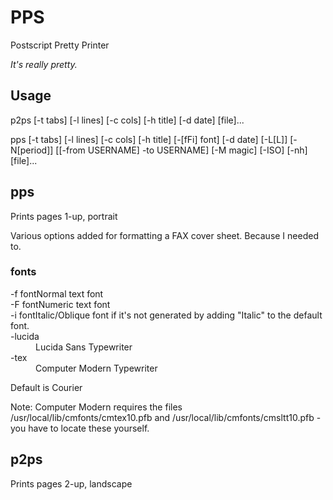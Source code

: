 # PPS
Postscript Pretty Printer

_It's really pretty._

## Usage
p2ps [-t tabs] [-l lines] [-c cols] [-h title] [-d date] [file]...

pps [-t tabs] [-l lines] [-c cols] [-h title] [-[fFi] font] [-d date] [-L[L]] [-N[period]] [[-from USERNAME] -to USERNAME] [-M magic] [-ISO] [-nh] [file]...

## pps
Prints pages 1-up, portrait

Various options added for formatting a FAX cover sheet. Because I needed to.

### fonts

<dl>
<dt>-f font</dd>Normal text font
<dt>-F font</dd>Numeric text font
<dt>-i font</dd>Italic/Oblique font if it's not generated by adding "Italic" to the default font.
<dt>-lucida<dd>Lucida Sans Typewriter
<dt>-tex<dd>Computer Modern Typewriter
</dl>

Default is Courier

Note: Computer Modern requires the files /usr/local/lib/cmfonts/cmtex10.pfb and /usr/local/lib/cmfonts/cmsltt10.pfb - you have to locate these yourself.

## p2ps
Prints pages 2-up, landscape

